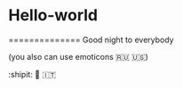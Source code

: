 # Hello-world

==============
Good night to everybody

(you also can use emoticons :ru: :us:)

:shipit: :ship: :it:
